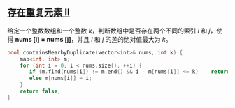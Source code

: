 ## [存在重复元素 II](https://leetcode-cn.com/problems/contains-duplicate-ii/)

给定一个整数数组和一个整数 *k*，判断数组中是否存在两个不同的索引 *i* 和 *j*，使得 **nums [i] = nums [j]**，并且 *i* 和 *j* 的差的绝对值最大为 *k*。

```cpp
bool containsNearbyDuplicate(vector<int>& nums, int k) {
    map<int, int> m;  
    for (int i = 0; i < nums.size(); ++i) {  
       if (m.find(nums[i]) != m.end() && i - m[nums[i]] <= k)    return true;  
       else m[nums[i]] = i;      
    }  
    return false;  
}


```



